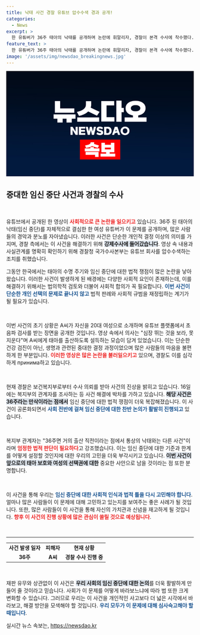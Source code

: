 ```yaml
---
title: 낙태 사건 경찰 유튜브 압수수색 경과 공개!
categories:
  - News
excerpt: >
  한 유튜버가 36주 태아의 낙태를 공개하며 논란에 휘말리자, 경찰이 본격 수사에 착수했다. 복지부의 진정과 강제수사로 이 사건의 진상이 밝혀질지 귀추가 주목된다.
feature_text: >
  한 유튜버가 36주 태아의 낙태를 공개하며 논란에 휘말리자, 경찰이 본격 수사에 착수했다. 복지부의 진정과 강제수사로 이 사건의 진상이 밝혀질지 귀추가 주목된다.
image: '/assets/img/newsdao_breakingnews.jpg'
---
```


<p><img src="/assets/img/newsdao_breakingnews.jpg" alt="implanttips 속보" /></p>

<h2 data-ke-size="size26">중대한 임신 중단 사건과 경찰의 수사</h2>

<p data-ke-size="size16">&nbsp;</p>

<p>유튜브에서 공개된 한 영상이 <b><span style="color: #ee2323;">사회적으로 큰 논란을 일으키고</span></b> 있습니다. 36주 된 태아의 낙태(임신 중단)를 자체적으로 결심한 한 여성 유튜버가 이 문제를 공개하며, 많은 사람들의 경악과 분노를 자아냈습니다. 이러한 사건은 단순한 개인적 결정 이상의 의미를 가지며, 경찰 측에서는 이 사건을 해결하기 위해 <b><span style="background-color: #21538527;">강제수사에 들어갔습니다</span></b>. 영상 속 내용과 사실관계를 명확히 확인하기 위해 경찰청 국가수사본부는 유튜브 회사를 압수수색하는 조치를 취했습니다.</p>

<p>그동안 한국에서는 태아의 수명 주기와 임신 중단에 대한 법적 쟁점이 많은 논란을 낳아왔습니다. 이러한 사건이 발생하게 된 배경에는 다양한 사회적 요인이 존재하는데, 이를 해결하기 위해서는 법의학적 검토와 더불어 사회적 합의가 꼭 필요합니다. <b><span style="color: #1a5490;">이번 사건이 단순한 개인 선택의 문제로 끝나지 않고</span></b> 법적 판례와 사회적 규범을 재정립하는 계기가 될 필요가 있습니다.</p>

<p data-ke-size="size16">&nbsp;</p>

<p>이번 사건의 초기 상황은 A씨가 자신을 20대 여성으로 소개하며 유튜브 플랫폼에서 초음파 검사를 받는 장면을 공개한 것입니다. 영상 속에서 의사는 "심장 뛰는 것을 보라, 못 지운다"며 A씨에게 태아를 출산하도록 설득하는 모습이 담겨 있었습니다. 이는 단순한 건강 검진이 아닌, 생명과 관련된 중대한 결정 과정이었으며 많은 사람들의 마음을 불편하게 한 부분입니다. <b><span style="color: #ee2323;">이러한 영상은 많은 논란을 불러일으키고</span></b> 있으며, 경찰도 이를 심각하게 принима하고 있습니다.</p>

<p data-ke-size="size16">&nbsp;</p>

<p>현재 경찰은 보건복지부로부터 수사 의뢰를 받아 사건의 진상을 밝히고 있습니다. 16일에는 복지부의 관계자를 조사하는 등 사건 해결에 박차를 가하고 있습니다. <b><span style="background-color: #21538527;">해당 사건은 36주라는 만삭이라는 점에서</span></b> 임신 중단에 대한 법적 쟁점이 더욱 복잡해졌습니다. 이 사건이 공론화되면서 <b><span style="color: #1a5490;">사회 전반에 걸쳐 임신 중단에 대한 찬반 논의가 활발히 진행되고</span></b> 있습니다.</p>

<p data-ke-size="size16">&nbsp;</p>

<p>복지부 관계자는 "36주면 거의 출산 직전이라는 점에서 통상의 낙태와는 다른 사건"이라며 <b><span style="color: #ee2323;">엄정한 법적 판단이 필요하다</span></b>고 강조했습니다. 이는 임신 중단에 대한 기준과 한계를 어떻게 설정할 것인지에 대한 우리의 고민을 더욱 부각시키고 있습니다. <b><span style="background-color: #21538527;">이번 사건이 앞으로의 태아 보호와 여성의 선택권에 대한</span></b> 중요한 사안으로 남을 것이라는 점 또한 분명합니다.</p>

<p data-ke-size="size16">&nbsp;</p>

<p>이 사건을 통해 우리는 <b><span style="color: #1a5490;">임신 중단에 대한 사회적 인식과 법적 틀을 다시 고민해야 합니다</span></b>. 얼마나 많은 사람들이 이 문제에 대해 고민하고 있는지를 보여주는 좋은 사례가 될 것입니다. 또한, 많은 사람들이 이 사건을 통해 자신의 가치관과 신념을 재고하게 될 것입니다. <b><span style="color: #ee2323;">향후 이 사건의 진행 상황에 많은 관심이 쏠릴 것으로 예상됩니다</span></b>.</p>

<p data-ke-size="size16">&nbsp;</p>

<hr />

<table style="width: 100%; border-collapse: collapse;">
  <tr>
    <td style="text-align: center; height: 17px;"><b>사건 발생 일자</b></td>
    <td style="text-align: center; height: 17px;"><b>피해자</b></td>
    <td style="text-align: center; height: 17px;"><b>현재 상황</b></td>
  </tr>
  <tr>
    <td style="text-align: center; height: 17px;"><b>36주</b></td>
    <td style="text-align: center; height: 17px;"><b>A씨</b></td>
    <td style="text-align: center; height: 17px;"><b>경찰 수사 진행 중</b></td>
  </tr>
</table>

<p data-ke-size="size16">&nbsp;</p>

<p>재판 유무와 상관없이 이 사건은 <b><span style="background-color: #21538527;">우리 사회의 임신 중단에 대한 논의</span></b>를 더욱 활발하게 만들어 줄 것이라고 믿습니다. 사회가 이 문제를 어떻게 바라보느냐에 따라 법 또한 크게 변화할 수 있습니다. 그러므로 우리는 이 사건을 개인적인 사고보다 더 넓은 시각에서 바라보고, 해결 방안을 모색해야 할 것입니다. <b><span style="color: #1a5490;">우리 모두가 이 문제에 대해 심사숙고해야 할 때입니다</span></b>.</p>
실시간 뉴스 속보는, <a href="https://newsdao.kr" rel="dofollow">https://newsdao.kr</a>


